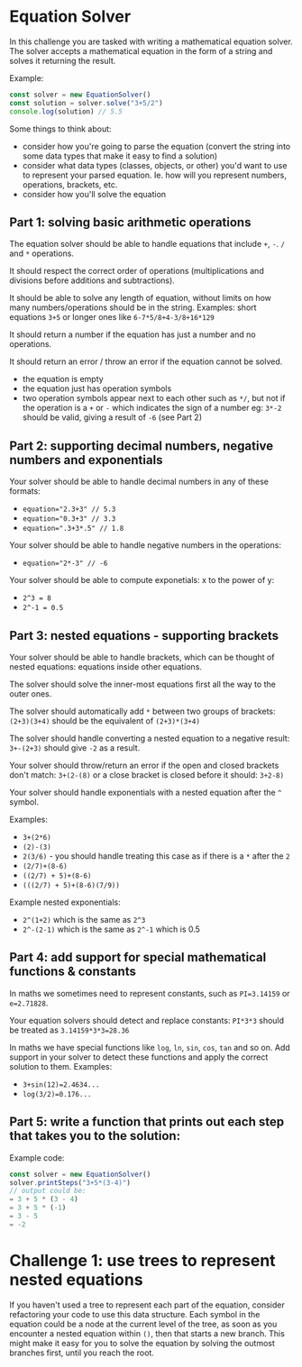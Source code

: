 # Equation Solver

In this challenge you are tasked with writing a mathematical equation solver. The solver accepts a mathematical equation in the form of a string and solves it returning the result. 

Example:

```js
const solver = new EquationSolver()
const solution = solver.solve("3+5/2")
console.log(solution) // 5.5
```

Some things to think about:
- consider how you're going to parse the equation (convert the string into some data types that make it easy to find a solution)
- consider what data types (classes, objects, or other) you'd want to use to represent your parsed equation. Ie. how will you represent numbers, operations, brackets, etc.
- consider how you'll solve the equation

## Part 1: solving basic arithmetic operations

The equation solver should be able to handle equations that include `+`, `-`. `/` and `*` operations.

It should respect the correct order of operations (multiplications and divisions before additions and subtractions).

It should be able to solve any length of equation, without limits on how many numbers/operations should be in the string. Examples: short equations `3+5` or longer ones like `6-7*5/8+4-3/8+16*129`

It should return a number if the equation has just a number and no operations.

It should return an error / throw an error if the equation cannot be solved.

- the equation is empty
- the equation just has operation symbols
- two operation symbols appear next to each other such as `*/`, but not if the operation is a `+` or `-` which indicates the sign of a number eg: `3*-2` should be valid, giving a result of `-6` (see Part 2)

## Part 2: supporting decimal numbers, negative numbers and exponentials

Your solver should be able to handle decimal numbers in any of these formats:

- `equation="2.3+3" // 5.3`
- `equation="0.3+3" // 3.3`
- `equation=".3+3*.5" // 1.8`

Your solver should be able to handle negative numbers in the operations:

- `equation="2*-3" // -6`

Your solver should be able to compute exponetials: x to the power of y:

- `2^3 = 8`
- `2^-1 = 0.5`

## Part 3: nested equations - supporting brackets

Your solver should be able to handle brackets, which can be thought of nested equations: equations inside other equations. 

The solver should solve the inner-most equations first all the way to the outer ones. 

The solver should automatically add `*` between two groups of brackets: `(2+3)(3+4)` should be the equivalent of `(2+3)*(3+4)`

The solver should handle converting a nested equation to a negative result: `3+-(2+3)` should give `-2` as a result.

Your solver should throw/return an error if the open and closed brackets don't match: `3+(2-(8)` or a close bracket is closed before it should: `3+2-8)`

Your solver should handle exponentials with a nested equation after the `^` symbol.

Examples:

- `3+(2*6)` 
- `(2)-(3)`
- `2(3/6)` - you should handle treating this case as if there is a `*` after the `2`
- `(2/7)+(8-6)`
- `((2/7) + 5)+(8-6)`
- `(((2/7) + 5)+(8-6)(7/9))`

Example nested exponentials:
- `2^(1+2)` which is the same as `2^3`
- `2^-(2-1)` which is the same as `2^-1` which is 0.5

## Part 4: add support for special mathematical functions & constants

In maths we sometimes need to represent constants, such as `PI=3.14159` or `e=2.71828`.

Your equation solvers should detect and replace constants: `PI*3*3` should be treated as `3.14159*3*3=28.36`

In maths we have special functions like `log`, `ln`, `sin`, `cos`, `tan` and so on. Add support in your solver to detect these functions and apply the correct solution to them. Examples:

- `3+sin(12)=2.4634...`
- `log(3/2)=0.176...`

## Part 5: write a function that prints out each step that takes you to the solution:

Example code:

```js
const solver = new EquationSolver()
solver.printSteps("3+5*(3-4)")
// output could be:
= 3 + 5 * (3 - 4)
= 3 + 5 * (-1)
= 3 - 5
= -2
```

# Challenge 1: use trees to represent nested equations

If you haven't used a tree to represent each part of the equation, consider refactoring your code to use this data structure. Each symbol in the equation could be a node at the current level of the tree, as soon as you encounter a nested equation within `()`, then that starts a new branch. This might make it easy for you to solve the equation by solving the outmost branches first, until you reach the root.

